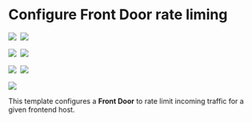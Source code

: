 # Configure Front Door rate liming 

<IMG SRC="https://azbotstorage.blob.core.windows.net/badges/201-front-door-rate-limiting/PublicLastTestDate.svg" />&nbsp;
<IMG SRC="https://azbotstorage.blob.core.windows.net/badges/201-front-door-rate-limiting/PublicDeployment.svg" />&nbsp;

<IMG SRC="https://azbotstorage.blob.core.windows.net/badges/201-front-door-rate-limiting/FairfaxLastTestDate.svg" />&nbsp;
<IMG SRC="https://azbotstorage.blob.core.windows.net/badges/201-front-door-rate-limiting/FairfaxDeployment.svg" />&nbsp;

<IMG SRC="https://azbotstorage.blob.core.windows.net/badges/201-front-door-rate-limiting/BestPracticeResult.svg" />&nbsp;
<IMG SRC="https://azbotstorage.blob.core.windows.net/badges/201-front-door-rate-limiting/CredScanResult.svg" />&nbsp;

<a href="https://portal.azure.com/#create/Microsoft.Template/uri/https%3A%2F%2Fraw.githubusercontent.com%2FAzure%2Fazure-quickstart-templates%2Fmaster%2F201-front-door-rate-limiting%2Fazuredeploy.json" target="_blank">
    <img src="http://azuredeploy.net/deploybutton.png"/>
</a>

This template configures a **Front Door** to rate limit incoming traffic for a given frontend host.
